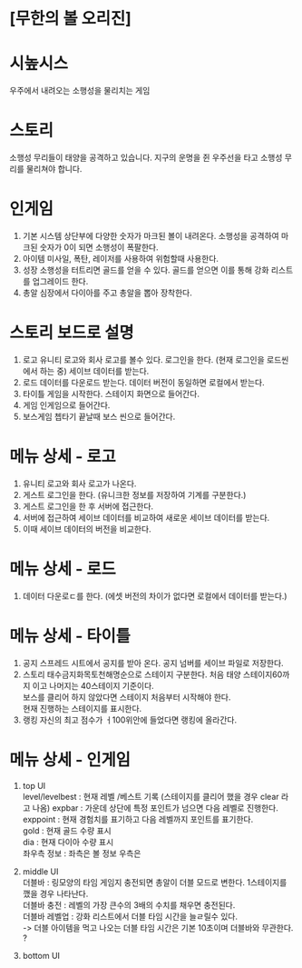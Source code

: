 # [무한의 볼 오리진]
# 시높시스
우주에서 내려오는 소행성을 물리치는 게임

# 스토리
소행성 무리들이 태양을 공격하고 있습니다. 지구의 운명을 쥔 우주선을 타고 소행성 무리를 물리쳐야 합니다.

# 인게임
1) 기본 시스템
상단부에 다양한 숫자가 마크된 볼이 내려온다.
소행성을 공격하여 마크된 숫자가 0이 되면 소행성이 폭팔한다.
2) 아이템
미사일, 폭탄, 레이저를 사용하여 위험할때 사용한다.
3) 성장
소행성을 터트리면 골드를 얻을 수 있다. 골드를 얻으면 이를 통해 강화 리스트를 업그레이드 한다.
4) 총알
심장에서 다이아를 주고 총알을 뽑아 장착한다.

# 스토리 보드로 설명
1) 로고
유니티 로고와 회사 로고를 볼수 있다. 로그인을 한다. (현재 로그인을 로드씬에서 하는 중) 세이브 데이터를 받는다. 
2) 로드
데이터를 다운로드 받는다. 데이터 버전이 동일하면 로컬에서 받는다. 
3) 타이틀
게임을 시작한다. 스테이지 화면으로 들어간다. 
4) 게임
인게임으로 들어간다.
5) 보스게임
쳅타기 끝날때 보스 씬으로 들어간다.

# 메뉴 상세 - 로고
1) 유니티 로고와 회사 로고가 나온다.
2) 게스트 로그인을 한다. (유니크한 정보를 저장하여 기계를 구분한다.)
3) 게스트 로그인을 한 후 서버에 접근한다.
4) 서버에 접근하여 세이브 데이터를 비교하여 새로운 세이브 데이터를 받는다.
5) 이때 세이브 데이터의 버전을 비교한다.

# 메뉴 상세 - 로드
1) 데이터 다운로ㄷ를 한다. (에셋 버전의 차이가 없다면 로컬에서 데이터를 받는다.)

# 메뉴 상세 - 타이틀
1) 공지
  스프레드 시트에서 공지를 받아 온다. 공지 넘버를 세이브 파일로 저장한다. 
2) 스토리
  태수금지화목토천해명순으로 스테이지 구분한다. 처음 태양 스테이지60까지 이고 나머지는 40스테이지 기준이다.<br>
  보스를 클리어 하지 않았다면 스테이지 처음부터 시작해야 한다.<br>
  현재 진행하는 스테이지를 표시한다.
3) 랭킹
  자신의 최고 점수가 ㅓ100위안에 들었다면 랭킹에 올라간다. 

# 메뉴 상세 - 인게임
1) top UI<br>
  level/levelbest : 현재 레벨 /베스트 기록 (스테이지를 클리어 했을 경우 clear 라고 나옴)
  expbar : 가운데 상단에 특정 포인트가 넘으면 다음 레벨로 진행한다.<br>
  exppoint : 현재 경험치를 표기하고 다음 레벨까지 포인트를 표기한다.<br>
  gold : 현재 골드 수량 표시<br>
  dia : 현재 다이아 수량 표시<br>
  좌우측 정보 : 좌측은 볼 정보 우측은 

2) middle UI<br>
  더블바 : 링모양의 타임 게임지 충전되면 총알이 더블 모드로 변한다. 1스테이지를 깼을 경우 나타난다.<br>
  더블바 충전 : 레벨의 가장 큰수의 3배의 수치를 채우면 충전된다.<br>
  더블바 레벨업 : 강화 리스트에서 더블 타임 시간을 늘ㄹ릴수 있다.<br>
  -> 더블 아이템을 먹고 나오는 더블 타임 시간은 기본 10초이며 더블바와 무관한다. ?<br>

3) bottom UI<br><br>









